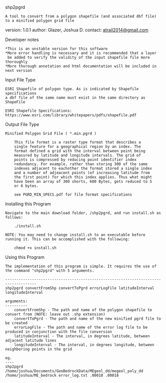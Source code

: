 shp2pgrd

	A tool to convert from a polygon shapefile (and associated dbf file)
	to a minified polygon grid file
	
version: 1.0.1
author: Glazer, Joshua D.
contact: atrail2014@gmail.com

Developer notes

	*This is an unstable version for this software
	*More error handling is necessary and it is recommended that a layer
	 be added to verify the validity of the input shapefile file more thoroughly
	*More thorough annotation and html documentation will be included in next version
	 
Input File Type
    
    ESRI Shapefile of polygon type. As is indicated by Shapefile specifications
    a dbf file of the same name must exist in the same directory as ShapeFile
    
    ESRI Shapefile Specifications: https://www.esri.com/library/whitepapers/pdfs/shapefile.pdf 

Output File Type
	
	Minified Polygon Grid File ( *.min.pgrd )
		
		This file format is a raster type format that describes a 
		single feature for a geographical region by an index. The 
		format defined a grid with the interval between point being
		measured by latitude and longitude intervals. The grid of 
		points is compressed by reducing point identifier index
		redundancy. For example, rather than storing 300 of the same
		indexes adjacent to eachother the format stored a single index
		and a number of adjeacent points (of increasing latitude from
		the first point) for which this index applies. Thus what might 
		have been an array of 300 shorts, 600 Bytes, gets reduced to 5
		or 6 bytes.

		see PGRD_MIN_SPECS.pdf for file format specifications

Installing this Program

	Navigate to the main download folder, /shp2pgrd, and run install.sh as follows:
		
		./install.sh

	NOTE: You may need to change install.sh to an executable before running it. This can be accomplished with the following:

		chmod +x install.sh

Using this Program

	The implementation of this program is simple. It requires the use of
	the command "shp2pgrd" with 5 arguments.

	------------------------------------------------------------------------------------
	shp2pgrd convertFromShp convertToPgrd errorLogFile latitudeInterval longitudeInterval

	arguments:
	----------
		convertFromShp - The path and name of the polygon shapefile to convert from (NOTE: leave out .shp extension)
		convertToPgrd - The path and name of the new minified pgrd file to be created
		errorLogFile - The path and name of the error log file to be produced in conjunction with the file conversion
		latitudeInterval - The interval, in degrees latitude, between adjacent latitude lines
		longitudeInterval - The interval, in degrees longitude,	between neighboring points in the grid

	eg.
	----
	shp2pgrd /home/joshua/Documents/GeoBedrockData/MEgeol_dd/megeol_poly_dd /home/joshua/ME_bedrock error_log.txt .00018 .00018
	
